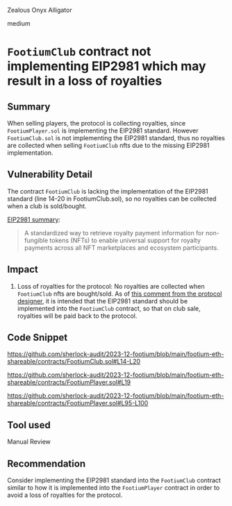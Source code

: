 Zealous Onyx Alligator

medium

# `FootiumClub` contract not implementing EIP2981 which may result in a loss of royalties

## Summary

When selling players, the protocol is collecting royalties, since `FootiumPlayer.sol` is implementing the EIP2981 standard. However `FootiumClub.sol` is not implementing the EIP2981 standard, thus no royalties are collected when selling `FootiumClub` nfts due to the missing EIP2981 implementation.

## Vulnerability Detail

The contract `FootiumClub` is lacking the implementation of the EIP2981 standard (line 14-20 in FootiumClub.sol), so no royalties can be collected when a club is sold/bought.

[EIP2981 summary](https://eips.ethereum.org/EIPS/eip-2981): 
> A standardized way to retrieve royalty payment information for non-fungible tokens (NFTs) to enable universal support for royalty payments across all NFT marketplaces and ecosystem participants.

## Impact

1. Loss of royalties for the protocol:
No royalties are collected when `FootiumClub` nfts are bought/sold. As of [this comment from the protocol designer](https://github.com/sherlock-audit/2023-04-footium-judging/issues/293#issuecomment-1559800052), it is intended that the EIP2981 standard should be implemented into the `FootiumClub` contract, so that on club sale, royalties will be paid back to the protocol.

## Code Snippet

https://github.com/sherlock-audit/2023-12-footium/blob/main/footium-eth-shareable/contracts/FootiumClub.sol#L14-L20

https://github.com/sherlock-audit/2023-12-footium/blob/main/footium-eth-shareable/contracts/FootiumPlayer.sol#L19

https://github.com/sherlock-audit/2023-12-footium/blob/main/footium-eth-shareable/contracts/FootiumPlayer.sol#L95-L100

## Tool used

Manual Review

## Recommendation

Consider implementing the EIP2981 standard into the `FootiumClub` contract similar to how it is implemented into the `FootiumPlayer` contract in order to avoid a loss of royalties for the protocol.